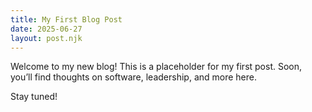 ```yaml
---
title: My First Blog Post
date: 2025-06-27
layout: post.njk
---
```


Welcome to my new blog! This is a placeholder for my first post. Soon, you’ll find thoughts on software, leadership, and more here.

Stay tuned!
